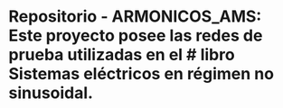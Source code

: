 # Repositorio - ARMONICOS_AMS: Este proyecto posee las redes de prueba utilizadas en el # libro Sistemas eléctricos en régimen no sinusoidal.
